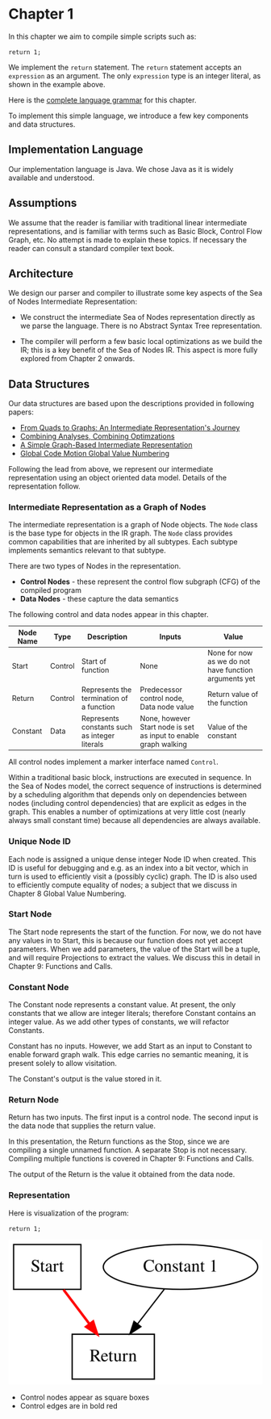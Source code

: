 # Chapter 1

In this chapter we aim to compile simple scripts such as:

```
return 1;
```

We implement the `return` statement.
The `return` statement accepts an `expression` as an argument.
The only `expression` type is an integer literal, as shown in the example above. 

Here is the [complete language grammar](docs/01-grammar.md) for this chapter. 

To implement this simple language, we introduce a few key components and data structures.

## Implementation Language

Our implementation language is Java. We chose Java as it is widely available and understood.

## Assumptions

We assume that the reader is familiar with traditional linear intermediate representations, and is familiar with terms such as Basic Block, Control Flow Graph, etc. No attempt is made to explain these topics.
If necessary the reader can consult a standard compiler text book.

## Architecture

We design our parser and compiler to illustrate some key aspects of the Sea of Nodes
Intermediate Representation: 

* We construct the intermediate Sea of Nodes representation directly as we parse the language. There is no Abstract Syntax Tree representation.

* The compiler will perform a few basic local optimizations as we build the IR; this is a key benefit of the Sea of Nodes IR. This aspect is more fully explored from Chapter 2 onwards.

## Data Structures

Our data structures are based upon the descriptions provided in following papers:

* [From Quads to Graphs: An Intermediate Representation's Journey](http://softlib.rice.edu/pub/CRPC-TRs/reports/CRPC-TR93366-S.pdf)
* [Combining Analyses, Combining Optimzations](https://scholarship.rice.edu/bitstream/handle/1911/96451/TR95-252.pdf)
* [A Simple Graph-Based Intermediate Representation](https://www.oracle.com/technetwork/java/javase/tech/c2-ir95-150110.pdf)
* [Global Code Motion Global Value Numbering](https://courses.cs.washington.edu/courses/cse501/06wi/reading/click-pldi95.pdf)

Following the lead from above, we represent our intermediate representation using an object oriented data model. Details of the
representation follow.

### Intermediate Representation as a Graph of Nodes

The intermediate representation is a graph of Node objects. The `Node` class is the base type for objects in the IR graph.
The `Node` class provides common capabilities that are inherited by all subtypes. 
Each subtype implements semantics relevant to that subtype.

There are two types of Nodes in the representation.

* **Control Nodes** - these represent the control flow subgraph (CFG) of the compiled program
* **Data Nodes** - these capture the data semantics

The following control and data nodes appear in this chapter.

| Node Name | Type    | Description                                   | Inputs                                                           | Value                                                 |
|-----------|---------|-----------------------------------------------|------------------------------------------------------------------|-------------------------------------------------------|
| Start     | Control | Start of function                             | None                                                             | None for now as we do not have function arguments yet |
| Return    | Control | Represents the termination of a function      | Predecessor control node, Data node value                        | Return value of the function                          |
| Constant  | Data    | Represents constants such as integer literals | None, however Start node is set as input to enable graph walking | Value of the constant                                 |

All control nodes implement a marker interface named `Control`.

Within a traditional basic block, instructions are executed in sequence. In the Sea of Nodes model, the correct sequence of instructions is determined by a scheduling 
algorithm that depends only on dependencies between nodes (including control dependencies) that are explicit as edges in the graph. This enables a number of optimizations 
at very little cost (nearly always small constant time) because all dependencies are always available.

### Unique Node ID

Each node is assigned a unique dense integer Node ID when created. This ID is useful for debugging and e.g. as 
an index into a bit vector, which in turn is used to efficiently visit a (possibly cyclic) graph. 
The ID is also used to efficiently compute equality of nodes; a subject that we discuss in Chapter 8 Global Value Numbering. 

### Start Node

The Start node represents the start of the function. For now, we do not have any values in to Start, this is because our function does not yet accept parameters. 
When we add parameters, the value of the Start will be a tuple, and will require Projections to extract the values. 
We discuss this in detail in Chapter 9: Functions and Calls.

### Constant Node

The Constant node represents a constant value. At present, the only constants that we allow are integer literals; therefore Constant contains an integer value. 
As we add other types of constants, we will refactor Constants.

Constant has no inputs. However, we add Start as an input to Constant to enable forward graph walk. This edge carries no semantic meaning, 
it is present solely to allow visitation.

The Constant's output is the value stored in it.

### Return Node

Return has two inputs. The first input is a control node. The second input is the data node that supplies the return value.

In this presentation, the Return functions as the Stop, since we are compiling a single unnamed function.
A separate Stop is not necessary. Compiling multiple functions is covered in Chapter 9: Functions and Calls. 

The output of the Return is the value it obtained from the data node.

### Representation

Here is visualization of the program:

```
return 1;
```

![Sea of Nodes Visual](./docs/02-graph.svg)

* Control nodes appear as square boxes
* Control edges are in bold red